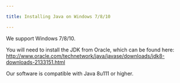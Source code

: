 ```yaml
---

title: Installing Java on Windows 7/8/10

---
```


We support Windows 7/8/10.
 
You will need to install the JDK from Oracle, which can be found here: <http://www.oracle.com/technetwork/java/javase/downloads/jdk8-downloads-2133151.html>

Our software is compatible with Java 8u111 or higher.
